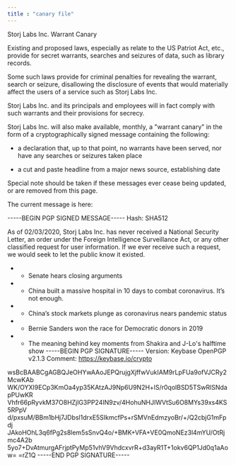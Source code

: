 ```yaml
---
title : "canary file"
---
```


Storj Labs Inc. Warrant Canary

Existing and proposed laws, especially as relate to the US Patriot Act, etc., provide for secret warrants,
searches and seizures of data, such as library records.

Some such laws provide for criminal penalties for revealing the warrant, search or seizure, disallowing the
disclosure of events that would materially affect the users of a service such as Storj Labs Inc.

Storj Labs Inc. and its principals and employees will in fact comply with such warrants and their provisions
for secrecy.

Storj Labs Inc. will also make available, monthly, a "warrant canary" in the form of a cryptographically signed
message containing the following:

- a declaration that, up to that point, no warrants have been served, nor have any searches or seizures
  taken place

- a cut and paste headline from a major news source, establishing date

Special note should be taken if these messages ever cease being updated, or are removed from this page.

The current message is here:

-----BEGIN PGP SIGNED MESSAGE-----
Hash: SHA512

As of 02/03/2020, Storj Labs Inc. has never received a National Security Letter, an order under the Foreign Intelligence
 Surveillance Act, or any other classified request for user information. If we ever receive such a request, we would
 seek to let the public know it existed.
 
- - Senate hears closing arguments
- - China built a massive hospital in 10 days to combat coronavirus. It’s not enough.
- - China’s stock markets plunge as coronavirus nears pandemic status
- - Bernie Sanders won the race for Democratic donors in 2019
- - The meaning behind key moments from Shakira and J-Lo's halftime show
-----BEGIN PGP SIGNATURE-----
Version: Keybase OpenPGP v2.1.3
Comment: https://keybase.io/crypto

wsBcBAABCgAGBQJeOHYwAAoJEPQrujgXjffwVukIAM9rLpFUa9ofVJCRy2McwKAb
WK/OYXI9ECp3KmOa4yp35KAtzAJ9Np6U9N2H+lS/r0qolBSD5TSwRlSNdapPUwKR
Vhfr66pRyvkM37O8HZjlG3PP24IN9zv/4HohuNHJIWVtSu6O8MYs39xs4KS5RPpV
d/pxsuM/BBm1bHj7JDbsl1drxE5SIkmcfPs+rSMVnEdmzyoBr/+/Q2cbjG1mFpdj
JAkoHOhL3q6fPg2s8lem5sSnvQ4o/+BMK+VFA+VE0QmoNEz3l4mYU/OtRjmc4A2b
5yo7+DvAtmurgAFrjptPyMp51vhV9VhdcxvrR+d3ayR1T+1okv6QP1Jd0q1aAow=
=rZ1Q
-----END PGP SIGNATURE-----
